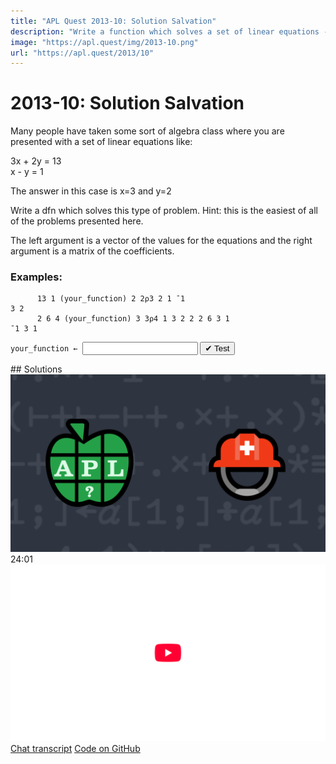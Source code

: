 ```yaml
---
title: "APL Quest 2013-10: Solution Salvation"
description: "Write a function which solves a set of linear equations -->  Many people have taken some sort of algebra class where you are presented with a set of linear equations like:  3x + 2y = 13<br> x - y = 1  The answer in this case is x=3 and y=2  Write a dfn which solves this type of problem."
image: "https://apl.quest/img/2013-10.png"
url: "https://apl.quest/2013/10"
---
```


# <span class=s>2013-</span>10: Solution Salvation

<!-- Write a function which solves a set of linear equations -->

Many people have taken some sort of algebra class where you are presented with a set of linear
equations like:

3x + 2y = 13<br>
x - y = 1

The answer in this case is x=3 and y=2

Write a dfn which solves this type of problem. Hint: this is the easiest of all of the problems
presented here.

The left argument is a vector of the values for the equations and the right argument is a matrix of
the coefficients.

### Examples:

```APL
      13 1 (your_function) 2 2⍴3 2 1 ¯1
3 2
      2 6 4 (your_function) 3 3⍴4 1 3 2 2 2 6 3 1
¯1 3 1
```
<div class="pdiv">
  <code onclick="p_Input.focus()">your_function ← </code><input id="p_Input" autocomplete="off" spellcheck="false" oninput="this.parentElement.querySelector`button`.disabled=false;localStorage.setItem(window.location.pathname,this.value)" onkeypress="subm(event)">
  <button onclick="alert$.next`Testing…`;submitSolution`p`" class="md-button md-button--primary">&#x2714; Test</button>
</div>
<p id="p_Output"></p>
## Solutions
<div onclick="play(this)" title="Video on YouTube" class="yt">
<img class="md-header--shadow" alt="Video Thumbnail" src="../../img/2013-10.png">
<time>24:01</time>
<img alt="YouTube" src="../../img/yt-big.png">
</div>
<a href="https://chat.stackexchange.com/transcript/52405?m=60845175#60845175" target="_blank" class="md-button md-button--primary">Chat transcript</a>
<a href="https://github.com/abrudz/apl_quest/blob/main/2013/10.apl" target="_blank" class="md-button md-button--primary right">Code on GitHub</a>

<script>
    testCases={"a":[["13 1","2 2⍴3 2 1 ¯1"],["2 6 4","3 3⍴4 1 3 2 2 2 6 3 1"],["5 ¯1","2 2⍴1 2 1 ¯1"],["4 ¯2 11","3 3⍴4 3 2 0 1 1 ¯1 ¯1 5"],["6 6 4","3 3⍴1 2 3 3 2 1 1 2 1"]],"b":[["1 1 1","3 3⍴1 0 0 0 1 0 0 0 1"],["0 0 0","3 3⍴1 0 0 0 1 0 0 0 1"],["¯5+?10 10 10","3 3⍴1 0 0 0 1 0 0 0 1"],["1","1"],["1","?10"],["?10","?10"]],"f":"{⍺⌹⍵}"}
    p_Input.value=localStorage.getItem(window.location.pathname)
    play=e=>e.outerHTML=`<iframe class="md-header--shadow" src="https://www.youtube.com/embed/w-rzx2VNqbY?list=PLYKQVqyrAEj9wDIUyLDGtDAFTKY38BUMN&autoplay=1" title="<span class=s>2013-</span>10: Solution Salvation (APL Quest 2013-10)" frameborder="0" allow="accelerometer; autoplay; clipboard-write; encrypted-media; gyroscope; picture-in-picture; web-share" referrerpolicy="strict-origin-when-cross-origin" allowfullscreen></iframe>`
</script>
